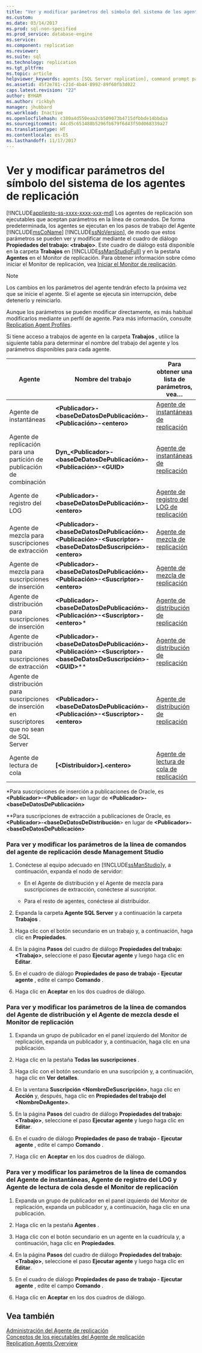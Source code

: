 ```yaml
---
title: "Ver y modificar parámetros del símbolo del sistema de los agentes de replicación | Microsoft Docs"
ms.custom: 
ms.date: 03/14/2017
ms.prod: sql-non-specified
ms.prod_service: database-engine
ms.service: 
ms.component: replication
ms.reviewer: 
ms.suite: sql
ms.technology: replication
ms.tgt_pltfrm: 
ms.topic: article
helpviewer_keywords: agents [SQL Server replication], command prompt parameters
ms.assetid: 45f2e781-c21d-4b44-8992-89f60fb3d022
caps.latest.revision: "22"
author: BYHAM
ms.author: rickbyh
manager: jhubbard
ms.workload: Inactive
ms.openlocfilehash: c380a4d550eaa2cb509073b4715dfbbde14bbdaa
ms.sourcegitcommit: 44cd5c651488b5296fb679f6d43f50d068339a27
ms.translationtype: HT
ms.contentlocale: es-ES
ms.lasthandoff: 11/17/2017
---
```

# <a name="view-and-modify-replication-agent-command-prompt-parameters"></a>Ver y modificar parámetros del símbolo del sistema de los agentes de replicación
[!INCLUDE[appliesto-ss-xxxx-xxxx-xxx-md](../../../includes/appliesto-ss-xxxx-xxxx-xxx-md.md)] Los agentes de replicación son ejecutables que aceptan parámetros en la línea de comandos. De forma predeterminada, los agentes se ejecutan en los pasos de trabajo del Agente [!INCLUDE[msCoName](../../../includes/msconame-md.md)] [!INCLUDE[ssNoVersion](../../../includes/ssnoversion-md.md)], de modo que estos parámetros se pueden ver y modificar mediante el cuadro de diálogo **Propiedades del trabajo: \<trabajo>**. Este cuadro de diálogo está disponible en la carpeta **Trabajos** en [!INCLUDE[ssManStudioFull](../../../includes/ssmanstudiofull-md.md)] y en la pestaña **Agentes** en el Monitor de replicación. Para obtener información sobre cómo iniciar el Monitor de replicación, vea [Iniciar el Monitor de replicación](../../../relational-databases/replication/monitor/start-the-replication-monitor.md).  
  
> [!NOTE]  
>  Los cambios en los parámetros del agente tendrán efecto la próxima vez que se inicie el agente. Si el agente se ejecuta sin interrupción, debe detenerlo y reiniciarlo.  
  
 Aunque los parámetros se pueden modificar directamente, es más habitual modificarlos mediante un perfil de agente. Para más información, consulte [Replication Agent Profiles](../../../relational-databases/replication/agents/replication-agent-profiles.md).  
  
 Si tiene acceso a trabajos de agente en la carpeta **Trabajos** , utilice la siguiente tabla para determinar el nombre del trabajo del agente y los parámetros disponibles para cada agente.  
  
|Agente|Nombre del trabajo|Para obtener una lista de parámetros, vea…|  
|-----------|--------------|------------------------------------|  
|Agente de instantáneas|**\<Publicador>-\<baseDeDatosDePublicación>-\<Publicación>-\<entero>**|[Agente de instantáneas de replicación](../../../relational-databases/replication/agents/replication-snapshot-agent.md)|  
|Agente de replicación para una partición de publicación de combinación|**Dyn_\<Publicador>-\<baseDeDatosDePublicación>-\<Publicación>-\<GUID>**|[Agente de instantáneas de replicación](../../../relational-databases/replication/agents/replication-snapshot-agent.md)|  
|Agente de registro del LOG|**\<Publicador>-\<baseDeDatosDePublicación>-\<entero>**|[Agente de registro del LOG de replicación](../../../relational-databases/replication/agents/replication-log-reader-agent.md)|  
|Agente de mezcla para suscripciones de extracción|**\<Publicador>-\<baseDeDatosDePublicación>-\<Publicación>-\<Suscriptor>-\<baseDeDatosDeSuscripción>-\<entero>**|[Agente de mezcla de replicación](../../../relational-databases/replication/agents/replication-merge-agent.md)|  
|Agente de mezcla para suscripciones de inserción|**\<Publicador>-\<baseDeDatosDePublicación>-\<Publicación>-\<Suscriptor>-\<entero>**|[Agente de mezcla de replicación](../../../relational-databases/replication/agents/replication-merge-agent.md)|  
|Agente de distribución para suscripciones de inserción|**\<Publicador>-\<baseDeDatosDePublicación>-\<Publicación>-\<Suscriptor>-\<entero>***|[Agente de distribución de replicación](../../../relational-databases/replication/agents/replication-distribution-agent.md)|  
|Agente de distribución para suscripciones de extracción|**\<Publicador>-\<baseDeDatosDePublicación>-\<Publicación>-\<Suscriptor>-\<baseDeDatosDeSuscripción>-\<GUID>***\*|[Agente de distribución de replicación](../../../relational-databases/replication/agents/replication-distribution-agent.md)|  
|Agente de distribución para suscripciones de inserción en suscriptores que no sean de SQL Server|**\<Publicador>-\<baseDeDatosDePublicación>-\<Publicación>-\<Suscriptor>-\<entero>**|[Agente de distribución de replicación](../../../relational-databases/replication/agents/replication-distribution-agent.md)|  
|Agente de lectura de cola|**[\<Distribuidor>].\<entero>**|[Agente de lectura de cola de replicación](../../../relational-databases/replication/agents/replication-queue-reader-agent.md)|  
  
 \*Para suscripciones de inserción a publicaciones de Oracle, es **\<Publicador>-\<Publicador**> en lugar de **\<Publicador>-\<baseDeDatosDePublicación>**  
  
 \*\*Para suscripciones de extracción a publicaciones de Oracle, es **\<Publicador>-\<baseDeDatosDeDistribución**> en lugar de **\<Publicador>-\<baseDeDatosDePublicación>**  
  
### <a name="to-view-and-modify-replication-agent-command-line-parameters-from-management-studio"></a>Para ver y modificar los parámetros de la línea de comandos del agente de replicación desde Management Studio  
  
1.  Conéctese al equipo adecuado en [!INCLUDE[ssManStudio](../../../includes/ssmanstudio-md.md)]y, a continuación, expanda el nodo de servidor:  
  
    -   En el Agente de distribución y el Agente de mezcla para suscripciones de extracción, conéctese al suscriptor.  
  
    -   Para el resto de agentes, conéctese al distribuidor.  
  
2.  Expanda la carpeta **Agente SQL Server** y a continuación la carpeta **Trabajos** .  
  
3.  Haga clic con el botón secundario en un trabajo y, a continuación, haga clic en **Propiedades**.  
  
4.  En la página **Pasos** del cuadro de diálogo **Propiedades del trabajo: \<Trabajo>**, seleccione el paso **Ejecutar agente** y luego haga clic en **Editar**.  
  
5.  En el cuadro de diálogo **Propiedades de paso de trabajo - Ejecutar agente** , edite el campo **Comando** .  
  
6.  Haga clic en **Aceptar** en los dos cuadros de diálogo.  
  
### <a name="to-view-and-modify-distribution-agent-and-merge-agent-command-line-parameters-from-replication-monitor"></a>Para ver y modificar los parámetros de la línea de comandos del Agente de distribución y el Agente de mezcla desde el Monitor de replicación  
  
1.  Expanda un grupo de publicador en el panel izquierdo del Monitor de replicación, expanda un publicador y, a continuación, haga clic en una publicación.  
  
2.  Haga clic en la pestaña **Todas las suscripciones** .  
  
3.  Haga clic con el botón secundario en una suscripción y, a continuación, haga clic en **Ver detalles**.  
  
4.  En la ventana **Suscripción <NombreDeSuscripción>**, haga clic en **Acción** y, después, haga clic en **Propiedades del trabajo del \<NombreDeAgente>**.  
  
5.  En la página **Pasos** del cuadro de diálogo **Propiedades del trabajo: \<Trabajo>**, seleccione el paso **Ejecutar agente** y luego haga clic en **Editar**.  
  
6.  En el cuadro de diálogo **Propiedades de paso de trabajo - Ejecutar agente** , edite el campo **Comando** .  
  
7.  Haga clic en **Aceptar** en los dos cuadros de diálogo.  
  
### <a name="to-view-and-modify-snapshot-agent-log-reader-agent-and-queue-reader-agent-command-line-parameters-from-replication-monitor"></a>Para ver y modificar los parámetros de la línea de comandos del Agente de instantáneas, Agente de registro del LOG y Agente de lectura de cola desde el Monitor de replicación  
  
1.  Expanda un grupo de publicador en el panel izquierdo del Monitor de replicación, expanda un publicador y, a continuación, haga clic en una publicación.  
  
2.  Haga clic en la pestaña **Agentes** .  
  
3.  Haga clic con el botón secundario en un agente en la cuadrícula y, a continuación, haga clic en **Propiedades**.  
  
4.  En la página **Pasos** del cuadro de diálogo **Propiedades del trabajo: \<Trabajo>**, seleccione el paso **Ejecutar agente** y luego haga clic en **Editar**.  
  
5.  En el cuadro de diálogo **Propiedades de paso de trabajo - Ejecutar agente** , edite el campo **Comando** .  
  
6.  Haga clic en **Aceptar** en los dos cuadros de diálogo.  
  
## <a name="see-also"></a>Vea también  
 [Administración del Agente de replicación](../../../relational-databases/replication/agents/replication-agent-administration.md)   
 [Conceptos de los ejecutables del Agente de replicación](../../../relational-databases/replication/concepts/replication-agent-executables-concepts.md)   
 [Replication Agents Overview](../../../relational-databases/replication/agents/replication-agents-overview.md)  
  
  
